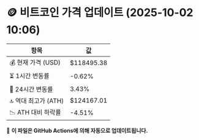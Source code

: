 # 🪙 비트코인 가격 업데이트 (2025-10-02 10:06)

| 항목                | 값 |
|--------------------|----------------|
| 💰 현재 가격 (USD) | $118495.38 |
| ⏳ 1시간 변동률    | -0.62% |
| 📆 24시간 변동률   | 3.43% |
| 🔝 역대 최고가 (ATH) | $124167.01 |
| 📉 ATH 대비 하락률 | -4.51% |

🔄 **이 파일은 GitHub Actions에 의해 자동으로 업데이트됩니다.**
